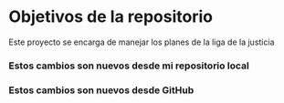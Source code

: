 # Objetivos de la repositorio

Este proyecto se encarga de manejar los planes de la liga de la justicia

### Estos cambios son nuevos desde mi repositorio local
### Estos cambios son nuevos desde GitHub
